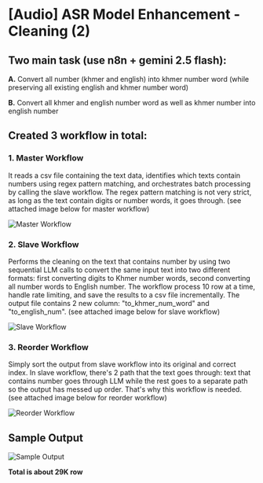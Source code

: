 # [Audio] ASR Model Enhancement - Cleaning (2)

## Two main task (use n8n + gemini 2.5 flash):

**A.** Convert all number (khmer and english) into khmer number word (while preserving all existing english and khmer number word)

**B.** Convert all khmer and english number word as well as khmer number into english number

## Created 3 workflow in total:

### 1. Master Workflow
It reads a csv file containing the text data, identifies which texts contain numbers using regex pattern matching, and orchestrates batch processing by calling the slave workflow. The regex pattern matching is not very strict, as long as the text contain digits or number words, it goes through. (see attached image below for master workflow)

![Master Workflow](image1.png)

### 2. Slave Workflow
Performs the cleaning on the text that contains number by using two sequential LLM calls to convert the same input text into two different formats: first converting digits to Khmer number words, second converting all number words to English number. The workflow process 10 row at a time, handle rate limiting, and save the results to a csv file incrementally. The output file contains 2 new column: "to_khmer_num_word" and "to_english_num". (see attached image below for slave workflow)

![Slave Workflow](image2.png)

### 3. Reorder Workflow
Simply sort the output from slave workflow into its original and correct index. In slave workflow, there's 2 path that the text goes through: text that contains number goes through LLM while the rest goes to a separate path so the output has messed up order. That's why this workflow is needed. (see attached image below for reorder workflow)

![Reorder Workflow](image3.png)

## Sample Output

![Sample Output](image4.png)

**Total is about 29K row**
